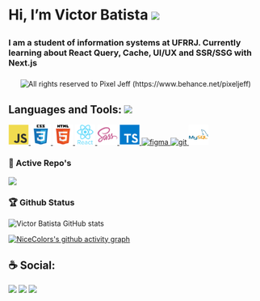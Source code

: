 <h1>
  <p align="left">
<!--     <img src="https://img.icons8.com/doodle/48/000000/tulip.png"/>  -->
    Hi, I’m Victor Batista <img src="https://img.icons8.com/doodle/48/000000/tea--v1.png"/>
    <h3>I am a student of information systems at UFRRJ. Currently learning about React Query, Cache, UI/UX and SSR/SSG with Next.js <h3>   
  </p>
</h1>

<p align="center">
  <img alt="All rights reserved to Pixel Jeff (https://www.behance.net/pixeljeff)" src="https://mir-s3-cdn-cf.behance.net/project_modules/1400_opt_1/9afe0493484903.5e66500f8dea4.gif" />
</p>

  
## Languages and Tools: <img src="https://media.giphy.com/media/WUlplcMpOCEmTGBtBW/giphy.gif" width="30">
  
<p align="left"> 
<a href="https://developer.mozilla.org/en-US/docs/Web/JavaScript" target="_blank"> <img src="https://raw.githubusercontent.com/devicons/devicon/master/icons/javascript/javascript-original.svg" alt="javascript" width="40" height="40"/> </a>	
<a href="https://www.w3schools.com/css/" target="_blank"> <img src="https://raw.githubusercontent.com/devicons/devicon/master/icons/css3/css3-original-wordmark.svg" alt="css3" width="40" height="40"/> </a>
<a href="https://www.w3.org/html/" target="_blank"> <img src="https://raw.githubusercontent.com/devicons/devicon/master/icons/html5/html5-original-wordmark.svg" alt="html5" width="40" height="40"/> </a> 
<a href="https://reactjs.org/" target="_blank"> <img src="https://raw.githubusercontent.com/devicons/devicon/master/icons/react/react-original-wordmark.svg" alt="react" width="40" height="40"/> </a>
<a href="https://sass-lang.com" target="_blank"> <img src="https://raw.githubusercontent.com/devicons/devicon/master/icons/sass/sass-original.svg" alt="sass" width="40" height="40"/> </a> 
<a href="https://www.typescriptlang.org/" target="_blank"> <img src="https://raw.githubusercontent.com/devicons/devicon/master/icons/typescript/typescript-original.svg" alt="typescript" width="40" height="40"/> </a>
<a href="https://www.figma.com/" target="_blank"> <img src="https://www.vectorlogo.zone/logos/figma/figma-icon.svg" alt="figma" width="40" height="40"/> </a>
<a href="https://git-scm.com/" target="_blank"> <img src="https://www.vectorlogo.zone/logos/git-scm/git-scm-icon.svg" alt="git" width="40" height="40"/> </a> 
<a href="https://www.mysql.com/" target="_blank"> <img src="https://raw.githubusercontent.com/devicons/devicon/master/icons/mysql/mysql-original-wordmark.svg" alt="mysql" width="40" height="40"/> </a> 
</p>

### 👀 Active Repo's

<a href="https://github.com/NiceColors/Projeto-de-Software-front">
  <img align="center" src="https://github-readme-stats-anuraghazra1.vercel.app/api/pin/?username=nicecolors&repo=Projeto-de-Software&title_color=fff&icon_color=79ff97&text_color=9f9f9f&bg_color=151515" />
</a>


### 🏆 Github Status
![Victor Batista GitHub stats](https://github-readme-stats.vercel.app/api?username=nicecolors&show_icons=true&theme=radical)

[![NiceColors's github activity graph](https://activity-graph.herokuapp.com/graph?username=nicecolors&theme=react-dark)](https://github.com/NiceColors)

## ☕ Social:
<a href = "https://twitter.com/NiceCollors"><img src="https://img.shields.io/badge/Twitter-1DA1F2?style=for-the-badge&logo=twitter&logoColor=white" target="_blank"></a>
<a href = "mailto:victorbtst77@gmail.com"><img src="https://img.shields.io/badge/Gmail-D14836?style=for-the-badge&logo=gmail&logoColor=white" target="_blank"></a>
<a href = "https://open.spotify.com/user/sv12pbtbvg82xjym1u1oxyblv?si=b114e5b082e947a9"><img src="https://img.shields.io/badge/Spotify-1ED760?&style=for-the-badge&logo=spotify&logoColor=white" target="_blank"></a>

 

